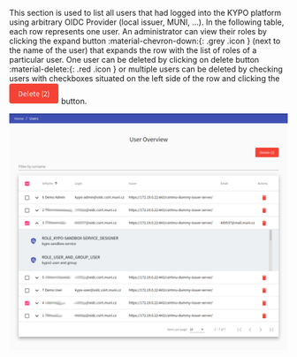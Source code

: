 This section is used to list all users that had logged into the KYPO platform using arbitrary OIDC Provider (local issuer, MUNI, ...). In the following table, each row represents one user. An administrator can view their roles by clicking the expand button :material-chevron-down:{: .grey .icon } (next to the name of the user) that expands the row with the list of roles of a particular user. One user can be deleted by clicking on delete button :material-delete:{: .red .icon } or multiple users can be deleted by checking users with checkboxes situated on the left side of the row and clicking the ![delete-button](../../img/buttons/big-delete-button.png) button.  

![user-overview](../../img/user-guide-basic/administration-agenda/users-overview.png)
